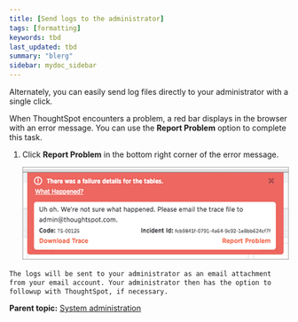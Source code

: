```yaml
---
title: [Send logs to the administrator]
tags: [formatting]
keywords: tbd
last_updated: tbd
summary: "blerg"
sidebar: mydoc_sidebar
---
```

Alternately, you can easily send log files directly to your administrator with a single click.

When ThoughtSpot encounters a problem, a red bar displays in the browser with an error message. You can use the **Report Problem** option to complete this task.

1.   Click **Report Problem** in the bottom right corner of the error message.

     ![](../../images/trace_log.png "Report problem")

    The logs will be sent to your administrator as an email attachment from your email account. Your administrator then has the option to followup with ThoughtSpot, if necessary.


**Parent topic:** [System administration](../../admin/system_admin/sysadmin_overview.html)
